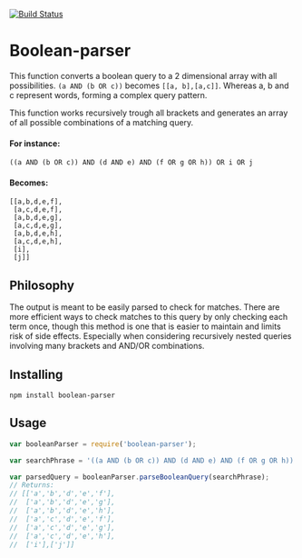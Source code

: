 [![Build Status](https://travis-ci.org/riichard/boolean-parser-js.svg?branch=master)](https://travis-ci.org/riichard/boolean-parser-js)

# Boolean-parser

This function converts a boolean query to a 2 dimensional array with all possibilities.
`(a AND (b OR c))` becomes `[[a, b],[a,c]]`.
Whereas a, b and c represent words, forming a complex query pattern.

This function works recursively trough all brackets and generates an array of all possible combinations
of a matching query.

#### For instance:

```
((a AND (b OR c)) AND (d AND e) AND (f OR g OR h)) OR i OR j
```

#### Becomes:
```
[[a,b,d,e,f],
 [a,c,d,e,f],
 [a,b,d,e,g],
 [a,c,d,e,g],
 [a,b,d,e,h],
 [a,c,d,e,h],
 [i],
 [j]]
```

## Philosophy
The output is meant to be easily parsed to check for matches.
There are more efficient ways to check matches to this query by only checking each term once,
though this method is one that is easier to maintain and limits risk of side effects.
Especially when considering recursively nested queries involving many brackets
and AND/OR combinations.

## Installing
```
npm install boolean-parser
```

## Usage
```javascript
var booleanParser = require('boolean-parser');

var searchPhrase = '((a AND (b OR c)) AND (d AND e) AND (f OR g OR h)) OR i OR j';

var parsedQuery = booleanParser.parseBooleanQuery(searchPhrase);
// Returns:
// [['a','b','d','e','f'],
//  ['a','b','d','e','g'],
//  ['a','b','d','e','h'],
//  ['a','c','d','e','f'],
//  ['a','c','d','e','g'],
//  ['a','c','d','e','h'],
//  ['i'],['j']]
```



